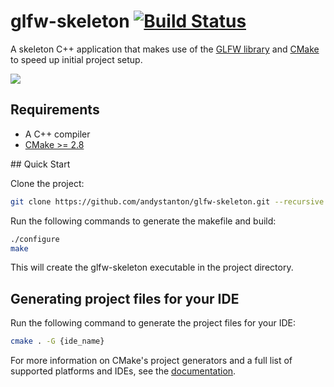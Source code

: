 # glfw-skeleton [![Build Status](https://travis-ci.org/andystanton/glfw-skeleton.png?branch=master)](https://travis-ci.org/andystanton/glfw-skeleton)

A skeleton C++ application that makes use of the [GLFW library](http://www.glfw.org) and [CMake](http://www.cmake.org/) to speed up initial project setup.

![](http://andystanton.github.io/glfw-skeleton/images/content/2.0/glfw-skeleton.png)

## Requirements

* A C++ compiler
* [CMake >= 2.8](http://www.cmake.org/cmake/resources/software.html)

## Quick Start

Clone the project:

```sh
git clone https://github.com/andystanton/glfw-skeleton.git --recursive && cd glfw-skeleton
```

Run the following commands to generate the makefile and build:

```sh
./configure
make
```

This will create the glfw-skeleton executable in the project directory.

## Generating project files for your IDE

Run the following command to generate the project files for your IDE:

```sh
cmake . -G {ide_name}
```

For more information on CMake's project generators and a full list of supported platforms and IDEs, see the [documentation](http://www.cmake.org/Wiki/CMake_Generator_Specific_Information).
